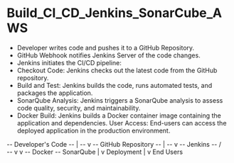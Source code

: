 # Build_CI_CD_Jenkins_SonarCube_AWS

- Developer writes code and pushes it to a GitHub Repository.
- GitHub Webhook notifies Jenkins Server of the code changes.
- Jenkins initiates the CI/CD pipeline:
- Checkout Code: Jenkins checks out the latest code from the GitHub repository.
- Build and Test: Jenkins builds the code, runs automated tests, and packages the application.
- SonarQube Analysis: Jenkins triggers a SonarQube analysis to assess code quality, security, and maintainability.
- Docker Build: Jenkins builds a Docker container image containing the application and dependencies.
User Access: End-users can access the deployed application in the production environment.

-- Developer's Code
--     |
--     v
-- GitHub Repository
--     |
--     v
--     Jenkins
--    /       \
--   v         v
--             Docker
-- SonarQube     |
                 v
                  Deployment
                    |
                    v
                  End Users

